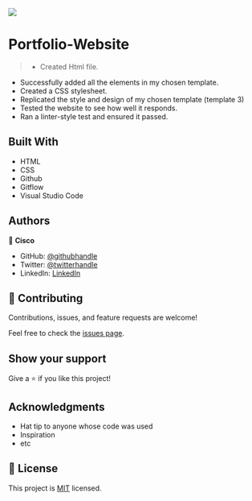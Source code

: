 ![](https://img.shields.io/badge/Microverse-blueviolet)

# Portfolio-Website

> - Created Html file.
- Successfully added all the elements in my chosen template.
- Created a CSS stylesheet.
- Replicated the style and design of my chosen template (template 3)
- Tested the website to see how well it responds.
- Ran a linter-style test and ensured it passed.


## Built With

- HTML
- CSS
- Github
- Gitflow
- Visual Studio Code


## Authors

👤 **Cisco**

- GitHub: [@githubhandle](https://github.com/Cisco-the-wayword)
- Twitter: [@twitterhandle](https://twitter.com/the_wayword1)
- LinkedIn: [LinkedIn](https://www.linkedin.com/in/boluwatife-adegboyega-9397a81b3?lipi=urn%3Ali%3Apage%3Ad_flagship3_profile_view_base_contact_details%3BNGz7hXcRTTWAVNixcs9b%2FA%3D%3D)


## 🤝 Contributing

Contributions, issues, and feature requests are welcome!

Feel free to check the [issues page](../../issues/).

## Show your support

Give a ⭐️ if you like this project!

## Acknowledgments

- Hat tip to anyone whose code was used
- Inspiration
- etc

## 📝 License

This project is [MIT](https://github.com/Cisco-the-wayword/Portfolio-Website/blob/5f8d3f40089dbd770ff825b3e90e45caaaaf663f/MIT.md) licensed.
